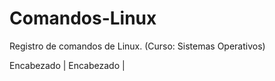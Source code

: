 # Comandos-Linux
Registro de comandos de Linux. (Curso: Sistemas Operativos)

Encabezado | Encabezado |
